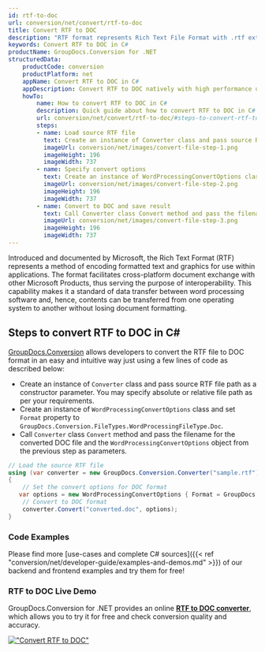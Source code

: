 ```yaml
---
id: rtf-to-doc
url: conversion/net/convert/rtf-to-doc
title: Convert RTF to DOC
description: "RTF format represents Rich Text File Format with .rtf extension. Learn how to convert RTF to DOC file programmatically in C# language using GroupDocs.Conversion for .NET library."
keywords: Convert RTF to DOC in C#
productName: GroupDocs.Conversion for .NET
structuredData:
    productCode: conversion
    productPlatform: net
    appName: Convert RTF to DOC in C#
    appDescription: Convert RTF to DOC natively with high performance using C# language and server side GroupDocs.Conversion for .NET APIs, without the use of any software like Microsoft or Open Office.
    howTo:
        name: How to convert RTF to DOC in C# 
        description: Quick guide about how to convert RTF to DOC in C# with high performance and accuracy.
        url: conversion/net/convert/rtf-to-doc/#steps-to-convert-rtf-to-doc-in-c
        steps:
        - name: Load source RTF file 
          text: Create an instance of Converter class and pass source RTF file path as a constructor parameter. You may specify absolute or relative file path as per your requirements. 
          imageUrl: conversion/net/images/convert-file-step-1.png
          imageHeight: 196
          imageWidth: 737
        - name: Specify convert options 
          text: Create an instance of WordProcessingConvertOptions class.
          imageUrl: conversion/net/images/convert-file-step-2.png
          imageHeight: 196
          imageWidth: 737
        - name: Convert to DOC and save result 
          text: Call Converter class Convert method and pass the filename for the converted HTML file and the WordProcessingConvertOptions object from the previous step as parameters.
          imageUrl: conversion/net/images/convert-file-step-3.png
          imageHeight: 196
          imageWidth: 737
---
```


Introduced and documented by Microsoft, the Rich Text Format (RTF) represents a method of encoding formatted text and graphics for use within applications. The format facilitates cross-platform document exchange with other Microsoft Products, thus serving the purpose of interoperability. This capability makes it a standard of data transfer between word processing software and, hence, contents can be transferred from one operating system to another without losing document formatting.

## Steps to convert RTF to DOC in C#

[GroupDocs.Conversion](https://products.groupdocs.com/conversion/net) allows developers to convert the RTF file to DOC format in an easy and intuitive way just using a few lines of code as described below:

* Create an instance of `Converter` class and pass source RTF file path as a constructor parameter. You may specify absolute or relative file path as per your requirements. 
* Create an instance of `WordProcessingConvertOptions` class and set `Format` property to `GroupDocs.Conversion.FileTypes.WordProcessingFileType.Doc`.
* Call `Converter` class `Convert` method and pass the filename for the converted DOC file and the `WordProcessingConvertOptions` object from the previous step as parameters.

```csharp
// Load the source RTF file
using (var converter = new GroupDocs.Conversion.Converter("sample.rtf"))
{
    // Set the convert options for DOC format
   var options = new WordProcessingConvertOptions { Format = GroupDocs.Conversion.FileTypes.WordProcessingFileType.Doc };
    // Convert to DOC format
    converter.Convert("converted.doc", options);
}
```

### Code Examples

Please find more [use-cases and complete C# sources]({{< ref "conversion/net/developer-guide/examples-and-demos.md" >}}) of our backend and frontend examples and try them for free!

### RTF to DOC Live Demo

GroupDocs.Conversion for .NET provides an online [**RTF to DOC converter**](https://products.groupdocs.app/conversion/rtf-to-doc), which allows you to try it for free and check conversion quality and accuracy.

[!["Convert RTF to DOC"](conversion/net/images/convert-to-doc/convert-rtf-to-doc.png)](https://products.groupdocs.app/conversion/rtf-to-doc)